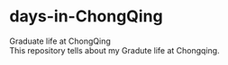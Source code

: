 # days-in-ChongQing
Graduate life at ChongQing   
This repository tells about my Gradute life at Chongqing.
